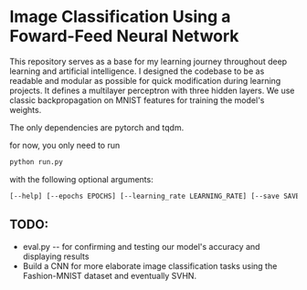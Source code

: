 # Image Classification Using a Foward-Feed Neural Network
This repository serves as a base for my learning journey throughout deep learning and artificial intelligence. 
I designed the codebase to be as readable and modular as possible for quick modification during learning projects.
It defines a multilayer perceptron with three hidden layers. We use classic backpropagation on MNIST features for training the model's weights.

The only dependencies are pytorch and tqdm.

for now, you only need to run
```sh
python run.py
```


with the following optional arguments:

```sh
[--help] [--epochs EPOCHS] [--learning_rate LEARNING_RATE] [--save SAVE]
```


## TODO:
- eval.py -- for confirming and testing our model's accuracy and displaying results
- Build a CNN for more elaborate image classification tasks using the Fashion-MNIST dataset and eventually SVHN.

 

